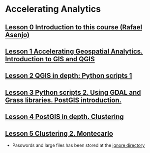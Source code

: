 # Accelerating Analytics

## [Lesson 0 Introduction to this course (Rafael Asenjo)](./lesson%201%20Rafa//)
## [Lesson 1 Accelerating Geospatial Analytics. Introduction to GIS and QGIS](./lesson%20geo%201/)
## [Lesson 2 QGIS in depth: Python scripts 1](./lesson%20geo%202/)
## [Lesson 3 Python scripts 2. Using GDAL and Grass libraries. PostGIS introduction.](./lesson%20geo%203/)
## [Lesson 4 PostGIS in depth. Clustering](./lesson%20geo%204/)
## [Lesson 5 Clustering 2. Montecarlo](./lesson%20geo%204/)



* Passwords and large files has been stored at the [ignore directory](ignore)
